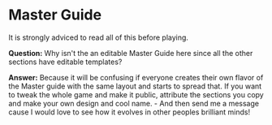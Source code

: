 # Master Guide

It is strongly adviced to read all of this before playing.

__Question:__ Why isn't the an editable Master Guide here since all the other sections have editable templates?

__Answer:__ Because it will be confusing if everyone creates their own flavor of the Master guide with the same layout and starts to spread that. If you want to tweak the whole game and make it public, attribute the sections you copy and make your own design and cool name. - And then send me a message cause I would love to see how it evolves in other peoples brilliant minds!
